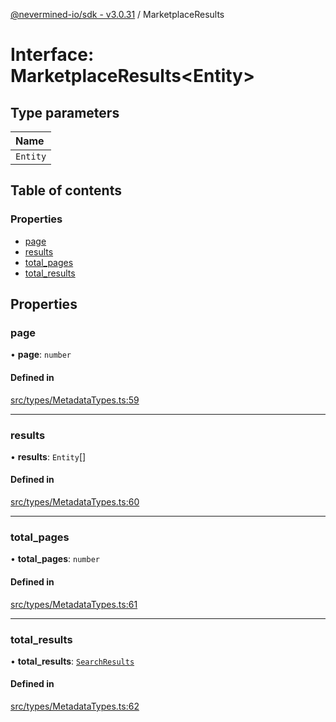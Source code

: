 [@nevermined-io/sdk - v3.0.31](../code-reference.md) / MarketplaceResults

# Interface: MarketplaceResults\<Entity\>

## Type parameters

| Name     |
| :------- |
| `Entity` |

## Table of contents

### Properties

- [page](MarketplaceResults.md#page)
- [results](MarketplaceResults.md#results)
- [total_pages](MarketplaceResults.md#total_pages)
- [total_results](MarketplaceResults.md#total_results)

## Properties

### page

• **page**: `number`

#### Defined in

[src/types/MetadataTypes.ts:59](https://github.com/nevermined-io/sdk-js/blob/1c7b11ad598c195e6a484cc8f4ca9cc52a947a9f/src/types/MetadataTypes.ts#L59)

---

### results

• **results**: `Entity`[]

#### Defined in

[src/types/MetadataTypes.ts:60](https://github.com/nevermined-io/sdk-js/blob/1c7b11ad598c195e6a484cc8f4ca9cc52a947a9f/src/types/MetadataTypes.ts#L60)

---

### total_pages

• **total_pages**: `number`

#### Defined in

[src/types/MetadataTypes.ts:61](https://github.com/nevermined-io/sdk-js/blob/1c7b11ad598c195e6a484cc8f4ca9cc52a947a9f/src/types/MetadataTypes.ts#L61)

---

### total_results

• **total_results**: [`SearchResults`](SearchResults.md)

#### Defined in

[src/types/MetadataTypes.ts:62](https://github.com/nevermined-io/sdk-js/blob/1c7b11ad598c195e6a484cc8f4ca9cc52a947a9f/src/types/MetadataTypes.ts#L62)
